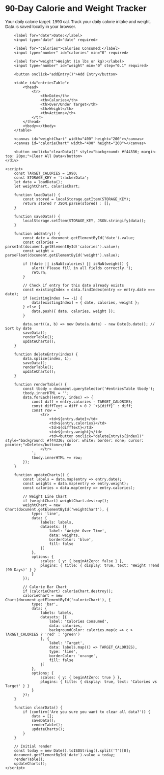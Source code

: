 <!DOCTYPE html>
<html lang="en">
<head>
    <meta charset="UTF-8">
    <meta name="viewport" content="width=device-width, initial-scale=1.0">
    <title>90-Day Calorie and Weight Tracker</title>
    <script src="https://cdn.jsdelivr.net/npm/chart.js"></script>
    <style>
        body { font-family: Arial, sans-serif; margin: 20px; }
        #tracker { max-width: 800px; margin: auto; }
        input { margin: 5px; padding: 5px; }
        button { padding: 10px; background: #4CAF50; color: white; border: none; cursor: pointer; }
        button:hover { background: #45a049; }
        table { width: 100%; border-collapse: collapse; margin-top: 20px; }
        th, td { border: 1px solid #ddd; padding: 8px; text-align: left; }
        th { background: #f2f2f2; }
        #weightChart, #calorieChart { margin-top: 20px; }
    </style>
</head>
<body>
    <div id="tracker">
        <h1>90-Day Calorie and Weight Tracker</h1>
        <p>Your daily calorie target: 1990 cal. Track your daily calorie intake and weight. Data is saved locally in your browser.</p>
        
        <label for="date">Date:</label>
        <input type="date" id="date" required>
        
        <label for="calories">Calories Consumed:</label>
        <input type="number" id="calories" min="0" required>
        
        <label for="weight">Weight (in lbs or kg):</label>
        <input type="number" id="weight" min="0" step="0.1" required>
        
        <button onclick="addEntry()">Add Entry</button>
        
        <table id="entriesTable">
            <thead>
                <tr>
                    <th>Date</th>
                    <th>Calories</th>
                    <th>Over/Under Target</th>
                    <th>Weight</th>
                    <th>Actions</th>
                </tr>
            </thead>
            <tbody></tbody>
        </table>
        
        <canvas id="weightChart" width="400" height="200"></canvas>
        <canvas id="calorieChart" width="400" height="200"></canvas>
        
        <button onclick="clearData()" style="background: #f44336; margin-top: 20px;">Clear All Data</button>
    </div>

    <script>
        const TARGET_CALORIES = 1990;
        const STORAGE_KEY = 'trackerData';
        let data = loadData();
        let weightChart, calorieChart;

        function loadData() {
            const stored = localStorage.getItem(STORAGE_KEY);
            return stored ? JSON.parse(stored) : [];
        }

        function saveData() {
            localStorage.setItem(STORAGE_KEY, JSON.stringify(data));
        }

        function addEntry() {
            const date = document.getElementById('date').value;
            const calories = parseInt(document.getElementById('calories').value);
            const weight = parseFloat(document.getElementById('weight').value);

            if (!date || isNaN(calories) || isNaN(weight)) {
                alert('Please fill in all fields correctly.');
                return;
            }

            // Check if entry for this date already exists
            const existingIndex = data.findIndex(entry => entry.date === date);
            if (existingIndex !== -1) {
                data[existingIndex] = { date, calories, weight };
            } else {
                data.push({ date, calories, weight });
            }

            data.sort((a, b) => new Date(a.date) - new Date(b.date)); // Sort by date
            saveData();
            renderTable();
            updateCharts();
        }

        function deleteEntry(index) {
            data.splice(index, 1);
            saveData();
            renderTable();
            updateCharts();
        }

        function renderTable() {
            const tbody = document.querySelector('#entriesTable tbody');
            tbody.innerHTML = '';
            data.forEach((entry, index) => {
                const diff = entry.calories - TARGET_CALORIES;
                const diffText = diff > 0 ? `+${diff}` : diff;
                const row = `
                    <tr>
                        <td>${entry.date}</td>
                        <td>${entry.calories}</td>
                        <td>${diffText}</td>
                        <td>${entry.weight}</td>
                        <td><button onclick="deleteEntry(${index})" style="background: #f44336; color: white; border: none; cursor: pointer;">Delete</button></td>
                    </tr>
                `;
                tbody.innerHTML += row;
            });
        }

        function updateCharts() {
            const labels = data.map(entry => entry.date);
            const weights = data.map(entry => entry.weight);
            const calories = data.map(entry => entry.calories);

            // Weight Line Chart
            if (weightChart) weightChart.destroy();
            weightChart = new Chart(document.getElementById('weightChart'), {
                type: 'line',
                data: {
                    labels: labels,
                    datasets: [{
                        label: 'Weight Over Time',
                        data: weights,
                        borderColor: 'blue',
                        fill: false
                    }]
                },
                options: {
                    scales: { y: { beginAtZero: false } },
                    plugins: { title: { display: true, text: 'Weight Trend (90 Days)' } }
                }
            });

            // Calorie Bar Chart
            if (calorieChart) calorieChart.destroy();
            calorieChart = new Chart(document.getElementById('calorieChart'), {
                type: 'bar',
                data: {
                    labels: labels,
                    datasets: [{
                        label: 'Calories Consumed',
                        data: calories,
                        backgroundColor: calories.map(c => c > TARGET_CALORIES ? 'red' : 'green')
                    }, {
                        label: 'Target',
                        data: labels.map(() => TARGET_CALORIES),
                        type: 'line',
                        borderColor: 'orange',
                        fill: false
                    }]
                },
                options: {
                    scales: { y: { beginAtZero: true } },
                    plugins: { title: { display: true, text: 'Calories vs Target' } }
                }
            });
        }

        function clearData() {
            if (confirm('Are you sure you want to clear all data?')) {
                data = [];
                saveData();
                renderTable();
                updateCharts();
            }
        }

        // Initial render
        const today = new Date().toISOString().split('T')[0];
        document.getElementById('date').value = today;
        renderTable();
        updateCharts();
    </script>
</body>
</html>
